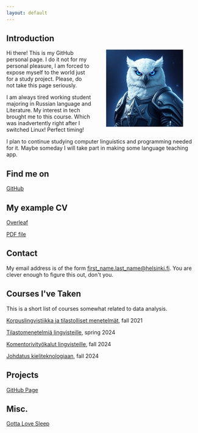 ```yaml
---
layout: default
---
```


## Introduction

<img src="assets/images/white_ai_owl.jpeg" alt="AI makes cool pictures!" hspace="40" width="40%" align="right"/> Hi there! This is my GitHub personal page. I do it not for my personal pleasure, I am forced to expose myself to the world just for a study project. Please, do not take this page seriously.

I am always tired working student majoring in Russian language and Literature. My interest in tech brought me to this course. Which was inadvertently right after I switched Linux! Perfect timing!

I plan to continue studying computer linguistics and programming needed for it. Maybe someday I will take part in making some language teaching app.

## Find me on

[GitHub](https://github.com/Howlynight)

## My example CV

[Overleaf](https://www.overleaf.com/read/hmvbvwfvmbmc#b58658)

[PDF file](docs/My_CV.pdf)

## Contact

My email address is of the form first_name.last_name@helsinki.fi. You are clever enough to figure this out, don't you. 

## Courses I've Taken

This is a short list of courses somewhat related to data analysis.

[Korpuslingvistiikka ja tilastolliset menetelmät](https://studies.helsinki.fi/kurssit/toteutus/otm-c88e9c68-f6a9-4ced-96e2-1d4b7746eb04), fall 2021

[Tilastomenetelmiä lingvisteille](https://studies.helsinki.fi/kurssit/toteutus/hy-opt-cur-2425-b0e19397-66f9-4889-8375-4aa61f3a09df), spring 2024

[Komentorivityökalut lingvisteille](https://studies.helsinki.fi/kurssit/toteutus/hy-opt-cur-2425-261401a1-c550-4436-91b9-7edf4a1a3b57), fall 2024

[Johdatus kieliteknologiaan](https://studies.helsinki.fi/kurssit/toteutus/hy-opt-cur-2425-43b8f122-8ca2-453b-addd-cbfd756c3306), fall 2024

## Projects

[GitHub Page](https://Howlynight.github.io)

## Misc. 

[Gotta Love Sleep](https://en.wikipedia.org/wiki/Sleep) 
